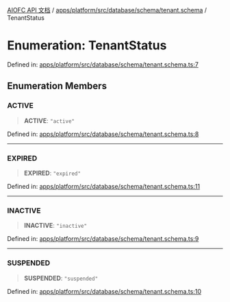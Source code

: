 [AIOFC API 文档](../../../../../../../index.md) / [apps/platform/src/database/schema/tenant.schema](../index.md) / TenantStatus

# Enumeration: TenantStatus

Defined in: [apps/platform/src/database/schema/tenant.schema.ts:7](https://github.com/aiofc-nx/aiofc-nx-20250117/blob/67a7c164367a9389d2ffea309275a0822750a8a2/apps/platform/src/database/schema/tenant.schema.ts#L7)

## Enumeration Members

### ACTIVE

> **ACTIVE**: `"active"`

Defined in: [apps/platform/src/database/schema/tenant.schema.ts:8](https://github.com/aiofc-nx/aiofc-nx-20250117/blob/67a7c164367a9389d2ffea309275a0822750a8a2/apps/platform/src/database/schema/tenant.schema.ts#L8)

***

### EXPIRED

> **EXPIRED**: `"expired"`

Defined in: [apps/platform/src/database/schema/tenant.schema.ts:11](https://github.com/aiofc-nx/aiofc-nx-20250117/blob/67a7c164367a9389d2ffea309275a0822750a8a2/apps/platform/src/database/schema/tenant.schema.ts#L11)

***

### INACTIVE

> **INACTIVE**: `"inactive"`

Defined in: [apps/platform/src/database/schema/tenant.schema.ts:9](https://github.com/aiofc-nx/aiofc-nx-20250117/blob/67a7c164367a9389d2ffea309275a0822750a8a2/apps/platform/src/database/schema/tenant.schema.ts#L9)

***

### SUSPENDED

> **SUSPENDED**: `"suspended"`

Defined in: [apps/platform/src/database/schema/tenant.schema.ts:10](https://github.com/aiofc-nx/aiofc-nx-20250117/blob/67a7c164367a9389d2ffea309275a0822750a8a2/apps/platform/src/database/schema/tenant.schema.ts#L10)
